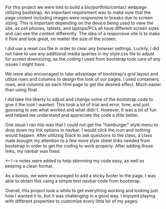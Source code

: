 For this project we were told to build a bio/portfolio/contact webpage utilizing bootstrap.
An important requirement was to make sure that the page content including images were responsive
to breaks due to screen sizing.  This is important depending on the device being used to view the site,
as cell phones, tablets, and laptops/PCs all have different screen sizes and can see the content differently.  The idea of a responsive site is to make it flow and look great, no matter the size of the screen.

I did use a reset.css file in order to clear any browser settings.  Luckily, I did not have to use any additional media queries in my style.css file to adjust for screen downsizing, as the coding I used from bootstrap took care of any issues I might have.

We were also encouraged to take advantage of bootstrap's grid layout and utilize rows and columns to design the look of our pages.  I used containers, rows, and columns on each html page to get the desired effect.  Much easier than using float.

I did take the liberty to adjust and change some of the bootstrap code to give it the look I wanted.  This took a lot of trial and error, time, and just guessing to see what worked and what didn't.  However, It was a lot of fun and helped me understand and appreciate the code a little better.

One issue I ran into was that I could not get the "hamburger" style menu to drop down my link options in navbar.  I would click the icon and nothing would happen.  After utilizing Slack to ask questions to the class, a class mate brought my attention to a few more style sheet links needed from bootstrap in order to get the coding to work properly.  After adding those links, my navbar was fixed.

<--!--> notes were added to help skimming my code easy, as well as keeping a clean format.

As a bonus, we were encouraged to add a sticky footer to the page.  I was able to obtain  this using a simple text navbar code from bootstrap.

Overall, this project took a while to get everything working and looking just how I wanted it to, but it was challenging in a good way.  I enjoyed playing with different properties to customize every little bit of my pages.  